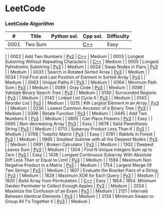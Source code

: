 LeetCode
========

### LeetCode Algorithm

|  #   | Title |   Python sol.  |     Cpp sol.     | Difficulty |
| ---  | ----- |   --------     |     ----------   |     ----   |
| 0001 |  Two Sum  |                | [C++](./code/0001.cpp)  |     Easy
   |
| 0002 |  Add Two Numbers  | [Py3](./code/0002.py) | [C++](./code/0002.cpp)  |     Medium
   |
| 0003 |  Longest Substring Without Repeating Characters  |                | [C++](./code/0003.cpp)  |     Medium
   |
| 0005 |  Longest Palindromic Substring   | [Py3](./code/0005.py) |                  |     Medium
   |
| 0024 |  Swap Nodes in Pairs  | [Py3](./code/0024.py) |                  |     Medium
   |
| 0033 |  Search in Rotated Sorted Array  | [Py3](./code/0033.py) |                  |     Medium
   |
| 0034 |  Find First and Last Position of Element in Sorted Array  | [Py3](./code/0034.py) |                  |     Medium
   |
| 0063 |  Unique Paths II  | [Py3](./code/0063.py) |                  |     Medium
   |
| 0064 |  Minimum Path Sum  | [Py3](./code/0064.py) |                  |     Medium
   |
| 0089 |  Gray Code  | [Py3](./code/0089.py) |                  |     Medium
   |
| 0098 |  Validate Binary Search Tree  | [Py3](./code/0098.py) |                  |     Medium
   |
| 0130 |  Surrounded Regions   | [Py3](./code/0130.py) |                  |     Medium
   |
| 0142 |  Linked List Cycle II  | [Py3](./code/0142.py) |                  |     Medium
   |
| 0143 |  Reorder List  | [Py3](./code/0143.py) |                  |     Medium
   |
| 0215 |  Kth Largest Element in an Array  | [Py3](./code/0215.py) |                  |     Medium
   |
| 0236 |  Lowest Common Ancestor of a Binary Tree   | [Py3](./code/0236.py) |                  |     Medium
   |
| 0396 |  Rotate Function  | [Py3](./code/0396.py) |                  |     Medium
   |
| 0445 |  Add Two Numbers II  | [Py3](./code/0445.py) |                  |     Medium
   |
| 0605 |  Can Place Flowers  | [Py3](./code/0605.py) |                  |     Easy
   |
| 0665 |  Non-decreasing Array  | [Py3](./code/0665.py) |                  |     Easy
   |
| 0678 |  Valid Parenthesis String  | [Py3](./code/0678.py) |                  |     Medium
   |
| 0713 |  Subarray Product Less Than K  | [Py3](./code/0713.py) |                  |     Medium
   |
| 0766 |  Toeplitz Matrix  | [Py3](./code/0766.py) |                  |     Easy
   |
| 0781 |  Rabbits in Forest  | [Py3](./code/0781.py) |                  |     Medium
   |
| 0865 |  Smallest Subtree with all the Deepest Nodes   | [Py3](./code/0865.py) |                  |     Medium
   |
| 0991 |  Broken Calculator  | [Py3](./code/0991.py) |                  |     Medium
   |
| 1302 |  Deepest Leaves Sum  | [Py3](./code/1302.py) |                  |     Medium
   |
| 1304 |  Find N Unique Integers Sum up to Zero  | [Py3](./code/1304.py) |                  |     Easy
   |
| 1438 |   Longest Continuous Subarray With Absolute Diff Less Than or Equal to Limit  | [Py3](./code/1438.py) |                  |     Medium
   |
| 1594 |   Maximum Non Negative Product in a Matrix  | [Py3](./code/1594.py) |                  |     Medium
   |
| 1754 |   Largest Merge Of Two Strings  | [Py3](./code/1754.py) |                  |     Medium
   |
| 1807 |   Evaluate the Bracket Pairs of a String  | [Py3](./code/1807.py) |                  |     Medium
   |
| 1829 |   Maximum XOR for Each Query  | [Py3](./code/1829.py) |                  |     Medium
   |
| 1920 |   Build Array from Permutation  |                | [C++](./code/1920.cpp)  |      Easy
   |
| 1954 |   1954. Minimum Garden Perimeter to Collect Enough Apples  | [Py3](./code/1954.py) |                  |     Medium
   |
| 2024 |   Maximize the Confusion of an Exam  | [Py3](./code/2024.py) |                  |     Medium
   |
| 2121 |   Intervals Between Identical Elements  | [Py3](./code/2121.py) |                  |     Medium
   |
| 2134 |   Minimum Swaps to Group All 1's Together II  | [Py3](./code/2134.py) |                  |     Medium
   |
